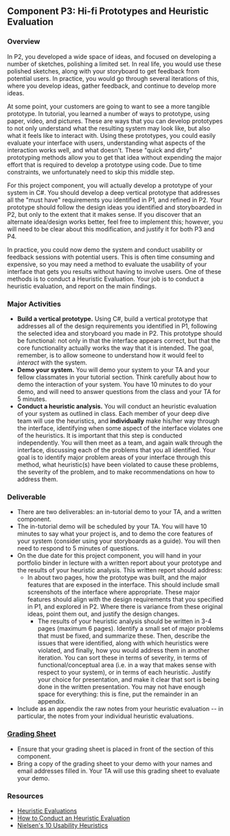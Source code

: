 

## Component P3: Hi-fi Prototypes and Heuristic Evaluation

### Overview

In P2, you developed a wide space of ideas, and focused on developing a number of sketches, polishing a limited set. In real life, you would use these polished sketches, along with your storyboard to get feedback from potential users. In practice, you would go through several iterations of this, where you develop ideas, gather feedback, and continue to develop more ideas.

At some point, your customers are going to want to see a more tangible prototype. In tutorial, you learned a number of ways to prototype, using paper, video, and pictures. These are ways that you can develop prototypes to not only understand what the resulting system may look like, but also what it feels like to interact with. Using these prototypes, you could easily evaluate your interface with users, understanding what aspects of the interaction works well, and what doesn't. These "quick and dirty" prototyping methods allow you to get that idea without expending the major effort that is required to develop a prototype using code. Due to time constraints, we unfortunately need to skip this middle step.

For this project component, you will actually develop a prototype of your system in C#. You should develop a deep vertical prototype that addresses all the "must have" requirements you identified in P1, and refined in P2. Your prototype should follow the design ideas you identified and storyboarded in P2, but only to the extent that it makes sense. If you discover that an alternate idea/design works better, feel free to implement this; however, you will need to be clear about this modification, and justify it for both P3 and P4.

In practice, you could now demo the system and conduct usability or feedback sessions with potential users. This is often time consuming and expensive, so you may need a method to evaluate the usability of your interface that gets you results without having to involve users. One of these methods is to conduct a Heuristic Evaluation. Your job is to conduct a heuristic evaluation, and report on the main findings.

### Major Activities

* **Build a vertical prototype.** Using C#, build a vertical prototype that addresses all of the design requirements you identified in P1, following the selected idea and storyboard you made in P2. This prototype should be functional: not only in that the interface appears correct, but that the core functionality actually works the way that it is intended. The goal, remember, is to allow someone to understand how it would feel to _interact_ with the system.
* **Demo your system.** You will demo your system to your TA and your fellow classmates in your tutorial section. Think carefully about how to demo the interaction of your system. You have 10 minutes to do your demo, and will need to answer questions from the class and your TA for 5 minutes.
* **Conduct a heuristic analysis.** You will conduct an heuristic evaluation of your system as outlined in class. Each member of your deep dive team will use the heuristics, and **individually** make his/her way through the interface, identifying when some aspect of the interface violates one of the heuristics. It is important that this step is conducted independently. You will then meet as a team, and again walk through the interface, discussing each of the problems that you all identified. Your goal is to identify  major problem areas of your interface through this method, what heuristic(s) have been violated to cause these problems, the severity of the problem, and to make recommendations on how to address them.

### Deliverable

* There are two deliverables: an in-tutorial demo to your TA, and a written component.
* The in-tutorial demo will be scheduled by your TA. You will have 10 minutes to say what your project is, and to demo the core features of your system (consider using your storyboards as a guide). You will then need to respond to 5 minutes of questions.
* On the due date for this project component, you will hand in your portfolio binder in lecture with a written report about your prototype and the results of your heuristic analysis. This written report should address:
    * In about two pages, how the prototype was built, and the major features that are exposed in the interface. This should include small screenshots of the interface where appropriate. These major features should align with the design requirements that you specified in P1, and explored in P2. Where there is variance from these original ideas, point them out, and justify the design changes.
        * The results of your heuristic analysis should be written in 3-4 pages (maximum 6 pages). Identify a small set of major problems that must be fixed, and summarize these. Then, describe the issues that were identified, along with which heuristics were violated, and finally, how you would address them in another iteration. You can sort these in terms of severity, in terms of functional/conceptual area (i.e. in a way that makes sense with respect to your system), or in terms of each heuristic. Justify your choice for presentation, and make it clear that sort is being done in the written presentation. You may not have enough space for everything: this is fine, put the remainder in an appendix.
* Include as an appendix the raw notes from your heuristic evaluation -- in particular, the notes from your individual heuristic evaluations.

### [Grading Sheet](GradingSheets.md)

* Ensure that your grading sheet is placed in front of the section of this component.
* Bring a copy of the grading sheet to your demo with your names and email addresses filled in. Your TA will use this grading sheet to evaluate your demo.

### Resources

* [Heuristic Evaluations](http://www.useit.com/papers/heuristic/)
* [How to Conduct an Heuristic Evaluation](http://www.useit.com/papers/heuristic/heuristic_evaluation.html)
* [Nielsen's 10 Usability Heuristics](http://www.useit.com/papers/heuristic/heuristic_list.html)
